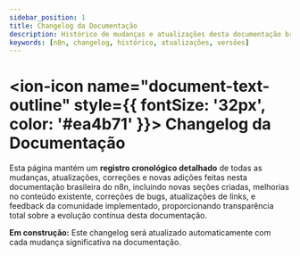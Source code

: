 ```yaml
---
sidebar_position: 1
title: Changelog da Documentação
description: Histórico de mudanças e atualizações desta documentação brasileira
keywords: [n8n, changelog, histórico, atualizações, versões]
---
```


# <ion-icon name="document-text-outline" style={{ fontSize: '32px', color: '#ea4b71' }}></ion-icon> Changelog da Documentação

Esta página mantém um **registro cronológico detalhado** de todas as mudanças, atualizações, correções e novas adições feitas nesta documentação brasileira do n8n, incluindo novas seções criadas, melhorias no conteúdo existente, correções de bugs, atualizações de links, e feedback da comunidade implementado, proporcionando transparência total sobre a evolução contínua desta documentação.

**Em construção:** Este changelog será atualizado automaticamente com cada mudança significativa na documentação.
